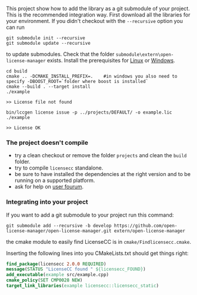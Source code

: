 
This project show how to add the library as a git submodule of your project. This is the recommended integration way.
First download all the libraries for your environment. If you didn't checkout with the `--recursive` option you can run

```console
git submodule init --recursive
git submodule update --recursive
```

to update submodules. Check that the folder `submodule\extern\open-license-manager` exists. 
Install the prerequisites for [Linux](http://open-license-manager.github.io/open-license-manager/development/Build-the-library.html) 
or [Windows](http://open-license-manager.github.io/open-license-manager/development/Build-the-library-windows.html).

```console
cd build
cmake .. -DCMAKE_INSTALL_PREFIX=.    #in windows you also need to specify -DBOOST_ROOT=`folder where boost is installed`
cmake --build . --target install
./example

>> License file not found
```

```console
bin/lccgen license issue -p ../projects/DEFAULT/ -o example.lic
./example

>> License OK
```

### The project doesn't compile

*  try a clean checkout or remove the folder `projects` and clean the `build` folder. 
*  try to compile `licensecc` standalone.
*  be sure to have installed the dependencies at the right version and to be running on a supported platform.
*  ask for help on [user fourum](https://groups.google.com/forum/#!forum/licensecc).

### Integrating into your project
If you want to add a git submodule to your project run this command:

```console
git submodule add --recursive -b develop https://github.com/open-license-manager/open-license-manager.git extern/open-license-manager
```

the cmake module to easily find LicenseCC is in  `cmake/Findlicensecc.cmake`.

Inserting the following lines into you CMakeLists.txt should get things right:

```cmake
find_package(licensecc 2.0.0 REQUIRED)
message(STATUS "LicenseCC found " ${licensecc_FOUND})
add_executable(example src/example.cpp) 
cmake_policy(SET CMP0028 NEW)
target_link_libraries(example licensecc::licensecc_static)
```